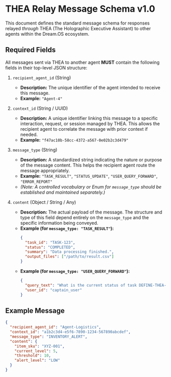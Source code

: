 # THEA Relay Message Schema v1.0

This document defines the standard message schema for responses relayed *through* THEA (The Holographic Executive Assistant) to other agents within the Dream.OS ecosystem.

## Required Fields

All messages sent via THEA to another agent **MUST** contain the following fields in their top-level JSON structure:

1.  `recipient_agent_id` (String)
    *   **Description:** The unique identifier of the agent intended to receive this message.
    *   **Example:** `"Agent-4"`

2.  `context_id` (String / UUID)
    *   **Description:** A unique identifier linking this message to a specific interaction, request, or session managed by THEA. This allows the recipient agent to correlate the message with prior context if needed.
    *   **Example:** `"f47ac10b-58cc-4372-a567-0e02b2c3d479"`

3.  `message_type` (String)
    *   **Description:** A standardized string indicating the nature or purpose of the message content. This helps the recipient agent route the message appropriately.
    *   **Example:** `"TASK_RESULT"`, `"STATUS_UPDATE"`, `"USER_QUERY_FORWARD"`, `"ERROR_REPORT"`
    *   *(Note: A controlled vocabulary or Enum for `message_type` should be established and maintained separately.)*

4.  `content` (Object / String / Any)
    *   **Description:** The actual payload of the message. The structure and type of this field depend entirely on the `message_type` and the specific information being conveyed.
    *   **Example (for `message_type: "TASK_RESULT"`):**
        ```json
        {
          "task_id": "TASK-123",
          "status": "COMPLETED",
          "summary": "Data processing finished.",
          "output_files": ["/path/to/result.csv"]
        }
        ```
    *   **Example (for `message_type: "USER_QUERY_FORWARD"`):**
        ```json
        {
          "query_text": "What is the current status of task DEFINE-THEA-MESSAGE-SCHEMA-001?",
          "user_id": "captain_user"
        }
        ```

## Example Message

```json
{
  "recipient_agent_id": "Agent-Logistics",
  "context_id": "a1b2c3d4-e5f6-7890-1234-567890abcdef",
  "message_type": "INVENTORY_ALERT",
  "content": {
    "item_sku": "XYZ-001",
    "current_level": 5,
    "threshold": 10,
    "alert_level": "LOW"
  }
}
```
